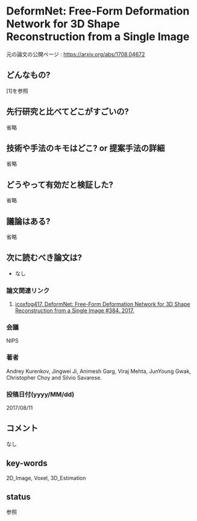 # DeformNet: Free-Form Deformation Network for 3D Shape Reconstruction from a Single Image

元の論文の公開ページ : https://arxiv.org/abs/1708.04672

## どんなもの?
[1]を参照

## 先行研究と比べてどこがすごいの?
省略

## 技術や手法のキモはどこ? or 提案手法の詳細
省略

## どうやって有効だと検証した?
省略

## 議論はある?
省略

## 次に読むべき論文は?
- なし

### 論文関連リンク
1. [icoxfog417. DeformNet: Free-Form Deformation Network for 3D Shape Reconstruction from a Single Image #384. 2017.](https://github.com/arXivTimes/arXivTimes/issues/384)

### 会議
NIPS

### 著者
Andrey Kurenkov, Jingwei Ji, Animesh Garg, Viraj Mehta, JunYoung Gwak, Christopher Choy and Silvio Savarese.

### 投稿日付(yyyy/MM/dd)
2017/08/11

## コメント
なし

## key-words
2D_Image, Voxel, 3D_Estimation

## status
参照